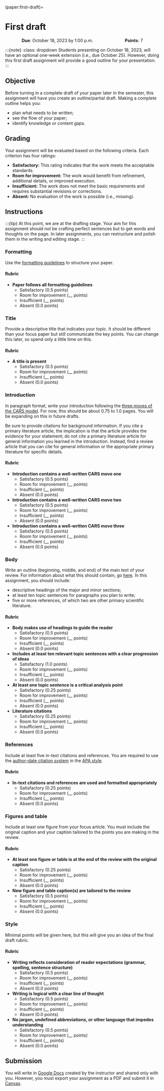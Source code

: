 (paper:first-draft)=
# First draft

<p style="text-align: center;">
    <object hspace="50">
        <strong>Due</strong></a>: October 18, 2023 by 1:00 p.m.
    </object>
    <object hspace="50">
        <strong>Points</strong></a>: 7
    </object>
</p>

:::{note}
:class: dropdown
Students presenting on October 18, 2023, will have an optional one-week extension (i.e., due October 25).
However, doing this first draft assignment will provide a good outline for your presentation.
:::

## Objective

Before turning in a complete draft of your paper later in the semester, this assignment will have you create an outline/partial draft.
Making a complete outline helps you:

- plan what needs to be written;
- see the flow of your paper;
- identify knowledge or content gaps.

## Grading

Your assignment will be evaluated based on the following criteria.
Each criterion has four ratings:

- **Satisfactory:**
  This rating indicates that the work meets the acceptable standards.
- **Room for improvement:**
  The work would benefit from refinement, additional details, or improved execution.
- **Insufficient:**
  The work does not meet the basic requirements and requires substantial revisions or corrections.
- **Absent:**
  No evaluation of the work is possible (i.e., missing).

## Instructions

:::{tip}
At this point, we are at the drafting stage.
Your aim for this assignment should not be crafting perfect sentences but to get words and thoughts on the page.
In later assignments, you can restructure and polish them in the writing and editing stage.
:::

### Formatting

Use the [formatting guidelines](paper:format-guidelines) to structure your paper.

#### Rubric

- **Paper follows all formatting guidelines**
  - Satisfactory (0.5  points)
  - Room for improvement (__  points)
  - Insufficient (__ points)
  - Absent (0.0 points)

### Title

Provide a descriptive title that indicates your topic.
It should be different than your focus paper but still communicate the key points.
You can change this later, so spend only a little time on this.

#### Rubric

- **A title is present**
  - Satisfactory (0.5  points)
  - Room for improvement (__  points)
  - Insufficient (__ points)
  - Absent (0.0 points)

### Introduction

In paragraph format, write your introduction following the [three moves of the CARS model](cars-introduction).
For now, this should be about 0.75 to 1.0 pages.
You will be expanding on this in future drafts.

Be sure to provide citations for background information.
If you cite a primary literature article, the implication is that the article provides the evidence for your statement; do not cite a primary literature article for general information you learned in the introduction.
Instead, find a review article that you can cite for general information or the appropriate primary literature for specific details.

#### Rubric

- **Introduction contains a well-written CARS move one**
  - Satisfactory (0.5 points)
  - Room for improvement (__  points)
  - Insufficient (__ points)
  - Absent (0.0 points)
- **Introduction contains a well-written CARS move two**
  - Satisfactory (0.5  points)
  - Room for improvement (__  points)
  - Insufficient (__ points)
  - Absent (0.0 points)
- **Introduction contains a well-written CARS move three**
  - Satisfactory (0.5  points)
  - Room for improvement (__  points)
  - Insufficient (__ points)
  - Absent (0.0 points)

### Body

Write an outline (beginning, middle, and end) of the main text of your review.
For information about what this should contain, go [here](paper:format:body).
In this assignment, you should include:

- descriptive headings of the major and minor sections;
- at least ten topic sentences for paragraphs you plan to write;
- five or more references, of which two are other primary scientific literature.

#### Rubric

- **Body makes use of headings to guide the reader**
  - Satisfactory (0.5  points)
  - Room for improvement (__  points)
  - Insufficient (__ points)
  - Absent (0.0 points)
- **Includes at least ten relevant topic sentences with a clear progression of ideas**
  - Satisfactory (1.0  points)
  - Room for improvement (__  points)
  - Insufficient (__ points)
  - Absent (0.0 points)
- **At least one topic sentence is a critical analysis point**
  - Satisfactory (0.25  points)
  - Room for improvement (__  points)
  - Insufficient (__ points)
  - Absent (0.0 points)
- **Literature citations**
  - Satisfactory (0.25  points)
  - Room for improvement (__  points)
  - Insufficient (__ points)
  - Absent (0.0 points)

### References

Include at least five in-text citations and references.
You are required to use the [author–date citation system](https://apastyle.apa.org/style-grammar-guidelines/citations/basic-principles/author-date) in the [APA style](https://apastyle.apa.org/style-grammar-guidelines/references).

#### Rubric

- **In-text citations and references are used and formatted appropriately**
  - Satisfactory (0.25  points)
  - Room for improvement (__  points)
  - Insufficient (__ points)
  - Absent (0.0 points)

### Figures and table

Include at least one figure from your focus article.
You must include the original caption and your caption tailored to the points you are making in the review.

#### Rubric

- **At least one figure or table is at the end of the review with the original caption**
  - Satisfactory (0.25  points)
  - Room for improvement (__  points)
  - Insufficient (__ points)
  - Absent (0.0 points)
- **New figure and table caption(s) are tailored to the review**
  - Satisfactory (0.5  points)
  - Room for improvement (__  points)
  - Insufficient (__ points)
  - Absent (0.0 points)

### Style

Minimal points will be given here, but this will give you an idea of the final draft rubric.

#### Rubric

- **Writing reflects consideration of reader expectations (grammar, spelling, sentence structure)**
  - Satisfactory (0.5  points)
  - Room for improvement (__  points)
  - Insufficient (__ points)
  - Absent (0.0 points)
- **Writing is logical with a clear line of thought**
  - Satisfactory (0.5  points)
  - Room for improvement (__  points)
  - Insufficient (__ points)
  - Absent (0.0 points)
- **No jargon, undefined abbreviations, or other language that impedes understanding**
  - Satisfactory (0.5  points)
  - Room for improvement (__  points)
  - Insufficient (__ points)
  - Absent (0.0 points)

## Submission

You will write in [Google Docs](https://docs.google.com/) created by the instructor and shared only with you.
However, you must export your assignment as a PDF and submit it in [Canvas](https://canvas.pitt.edu/).
